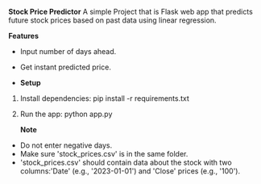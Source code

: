 **Stock Price Predictor**
A simple Project that is Flask web app that predicts future stock prices based on past data using linear regression.

**Features**
- Input number of days ahead.
- Get instant predicted price.
  
- **Setup**
1. Install dependencies:
    pip install -r requirements.txt
2. Run the app:
    python app.py
   
   **Note**
- Do not enter negative days.
- Make sure 'stock_prices.csv' is in the same folder.
- 'stock_prices.csv' should contain data about the stock with two columns:'Date' (e.g., '2023-01-01') and 'Close' prices (e.g., '100').
